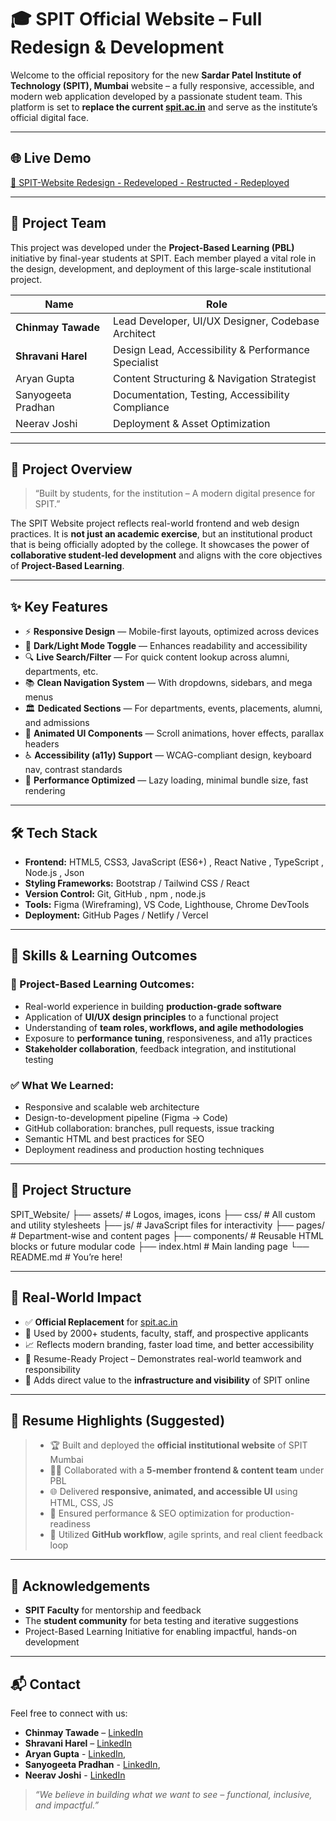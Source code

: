 # 🎓 SPIT Official Website – Full Redesign & Development

Welcome to the official repository for the new **Sardar Patel Institute of Technology (SPIT), Mumbai** website – a fully responsive, accessible, and modern web application developed by a passionate student team. This platform is set to **replace the current [spit.ac.in](https://www.spit.ac.in)** and serve as the institute’s official digital face.

---

## 🌐 Live Demo

[🔗 SPIT-Website Redesign - Redeveloped - Restructed - Redeployed](https://spit-website.vercel.app/)

---

## 👥 Project Team

This project was developed under the **Project-Based Learning (PBL)** initiative by final-year students at SPIT. Each member played a vital role in the design, development, and deployment of this large-scale institutional project.

| Name               | Role                                                                 |
|--------------------|----------------------------------------------------------------------|
| **Chinmay Tawade** | Lead Developer, UI/UX Designer, Codebase Architect                  |
| **Shravani Harel** | Design Lead, Accessibility & Performance Specialist                 |
| Aryan Gupta        | Content Structuring & Navigation Strategist                         |
| Sanyogeeta Pradhan | Documentation, Testing, Accessibility Compliance                    |
| Neerav Joshi       | Deployment & Asset Optimization                                     |

---

## 🎯 Project Overview

> “Built by students, for the institution – A modern digital presence for SPIT.”

The SPIT Website project reflects real-world frontend and web design practices. It is **not just an academic exercise**, but an institutional product that is being officially adopted by the college. It showcases the power of **collaborative student-led development** and aligns with the core objectives of **Project-Based Learning**.

---

## ✨ Key Features

- ⚡ **Responsive Design** — Mobile-first layouts, optimized across devices
- 🌙 **Dark/Light Mode Toggle** — Enhances readability and accessibility
- 🔍 **Live Search/Filter** — For quick content lookup across alumni, departments, etc.
- 📚 **Clean Navigation System** — With dropdowns, sidebars, and mega menus
- 🏛️ **Dedicated Sections** — For departments, events, placements, alumni, and admissions
- 🎨 **Animated UI Components** — Scroll animations, hover effects, parallax headers
- ♿ **Accessibility (a11y) Support** — WCAG-compliant design, keyboard nav, contrast standards
- 🚀 **Performance Optimized** — Lazy loading, minimal bundle size, fast rendering

---

## 🛠️ Tech Stack

- **Frontend:** HTML5, CSS3, JavaScript (ES6+) , React Native , TypeScript , Node.js , Json 
- **Styling Frameworks:** Bootstrap / Tailwind CSS / React
- **Version Control:** Git, GitHub , npm , node.js
- **Tools:** Figma (Wireframing), VS Code, Lighthouse, Chrome DevTools
- **Deployment:** GitHub Pages / Netlify / Vercel 

---

## 🧠 Skills & Learning Outcomes

### 🌟 Project-Based Learning Outcomes:
- Real-world experience in building **production-grade software**
- Application of **UI/UX design principles** to a functional project
- Understanding of **team roles, workflows, and agile methodologies**
- Exposure to **performance tuning**, responsiveness, and a11y practices
- **Stakeholder collaboration**, feedback integration, and institutional testing

### ✅ What We Learned:
- Responsive and scalable web architecture  
- Design-to-development pipeline (Figma → Code)  
- GitHub collaboration: branches, pull requests, issue tracking  
- Semantic HTML and best practices for SEO  
- Deployment readiness and production hosting techniques  

---

## 📁 Project Structure

SPIT_Website/
├── assets/ # Logos, images, icons
├── css/ # All custom and utility stylesheets
├── js/ # JavaScript files for interactivity
├── pages/ # Department-wise and content pages
├── components/ # Reusable HTML blocks or future modular code
├── index.html # Main landing page
└── README.md # You’re here!


---

## 🧾 Real-World Impact

- ✅ **Official Replacement** for [spit.ac.in](https://www.spit.ac.in)  
- 👥 Used by 2000+ students, faculty, staff, and prospective applicants  
- 📈 Reflects modern branding, faster load time, and better accessibility  
- 💼 Resume-Ready Project – Demonstrates real-world teamwork and responsibility  
- 🏫 Adds direct value to the **infrastructure and visibility** of SPIT online

---

## 📢 Resume Highlights (Suggested)

> - 🏆 Built and deployed the **official institutional website** of SPIT Mumbai  
> - 👨‍💻 Collaborated with a **5-member frontend & content team** under PBL  
> - 🌐 Delivered **responsive, animated, and accessible UI** using HTML, CSS, JS  
> - 🚀 Ensured performance & SEO optimization for production-readiness  
> - 🔧 Utilized **GitHub workflow**, agile sprints, and real client feedback loop

---

## 🙌 Acknowledgements

- **SPIT Faculty** for mentorship and feedback  
- The **student community** for beta testing and iterative suggestions  
- Project-Based Learning Initiative for enabling impactful, hands-on development

---

## 📬 Contact

Feel free to connect with us:

- **Chinmay Tawade** – [LinkedIn](https://www.linkedin.com/in/chinmay-tawade-915133340/) 
- **Shravani Harel** – [LinkedIn](https://www.linkedin.com/in/sharavani-harel-a6b389340/)  
- **Aryan Gupta** - [LinkedIn](),
- **Sanyogeeta Pradhan** - [LinkedIn](https://www.linkedin.com/in/sanyogeeta-pradhan-merce6666/),
-  **Neerav Joshi** - [LinkedIn](https://www.linkedin.com/in/neerav-joshi-388a5432b/)

> _“We believe in building what we want to see – functional, inclusive, and impactful.”_

